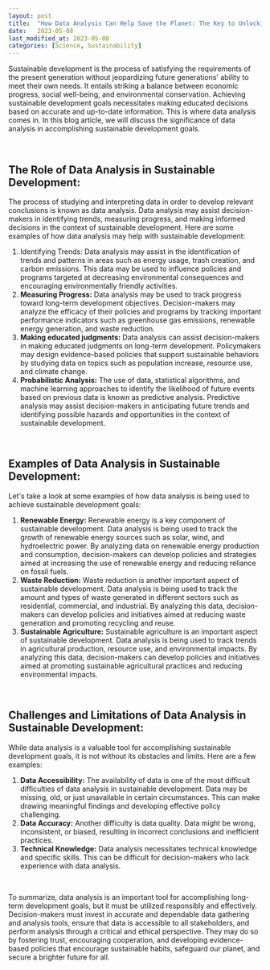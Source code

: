```yaml
---
layout: post
title:  "How Data Analysis Can Help Save the Planet: The Key to Unlocking Sustainable Development Goals"
date:   2023-05-08
last_modified_at: 2023-05-08
categories: [Science, Sustainability]
---
```

Sustainable development is the process of satisfying the requirements of the present generation without jeopardizing future generations' ability to meet their own needs. It entails striking a balance between economic progress, social well-being, and environmental conservation. Achieving sustainable development goals necessitates making educated decisions based on accurate and up-to-date information. This is where data analysis comes in. In this blog article, we will discuss the significance of data analysis in accomplishing sustainable development goals.

<br>

## The Role of Data Analysis in Sustainable Development:
The process of studying and interpreting data in order to develop relevant conclusions is known as data analysis. Data analysis may assist decision-makers in identifying trends, measuring progress, and making informed decisions in the context of sustainable development. Here are some examples of how data analysis may help with sustainable development:
1. Identifying Trends: Data analysis may assist in the identification of trends and patterns in areas such as energy usage, trash creation, and carbon emissions. This data may be used to influence policies and programs targeted at decreasing environmental consequences and encouraging environmentally friendly activities.
2. **Measuring Progress:** Data analysis may be used to track progress toward long-term development objectives. Decision-makers may analyze the efficacy of their policies and programs by tracking important performance indicators such as greenhouse gas emissions, renewable energy generation, and waste reduction.
3. **Making educated judgments:** Data analysis can assist decision-makers in making educated judgments on long-term development. Policymakers may design evidence-based policies that support sustainable behaviors by studying data on topics such as population increase, resource use, and climate change.
4. **Probabilistic Analysis:** The use of data, statistical algorithms, and machine learning approaches to identify the likelihood of future events based on previous data is known as predictive analysis. Predictive analysis may assist decision-makers in anticipating future trends and identifying possible hazards and opportunities in the context of sustainable development.


<br>

## Examples of Data Analysis in Sustainable Development:
Let's take a look at some examples of how data analysis is being used to achieve sustainable development goals:
1. **Renewable Energy:** Renewable energy is a key component of sustainable development. Data analysis is being used to track the growth of renewable energy sources such as solar, wind, and hydroelectric power. By analyzing data on renewable energy production and consumption, decision-makers can develop policies and strategies aimed at increasing the use of renewable energy and reducing reliance on fossil fuels.
2. **Waste Reduction:** Waste reduction is another important aspect of sustainable development. Data analysis is being used to track the amount and types of waste generated in different sectors such as residential, commercial, and industrial. By analyzing this data, decision-makers can develop policies and initiatives aimed at reducing waste generation and promoting recycling and reuse.
4. **Sustainable Agriculture:** Sustainable agriculture is an important aspect of sustainable development. Data analysis is being used to track trends in agricultural production, resource use, and environmental impacts. By analyzing this data, decision-makers can develop policies and initiatives aimed at promoting sustainable agricultural practices and reducing environmental impacts.

<br>

## Challenges and Limitations of Data Analysis in Sustainable Development:
While data analysis is a valuable tool for accomplishing sustainable development goals, it is not without its obstacles and limits. Here are a few examples:
1. **Data Accessibility:** The availability of data is one of the most difficult difficulties of data analysis in sustainable development. Data may be missing, old, or just unavailable in certain circumstances. This can make drawing meaningful findings and developing effective policy challenging.
2. **Data Accuracy:** Another difficulty is data quality. Data might be wrong, inconsistent, or biased, resulting in incorrect conclusions and inefficient practices.
3. **Technical Knowledge:** Data analysis necessitates technical knowledge and specific skills. This can be difficult for decision-makers who lack experience with data analysis.

<br>

To summarize, data analysis is an important tool for accomplishing long-term development goals, but it must be utilized responsibly and effectively. Decision-makers must invest in accurate and dependable data gathering and analysis tools, ensure that data is accessible to all stakeholders, and perform analysis through a critical and ethical perspective. They may do so by fostering trust, encouraging cooperation, and developing evidence-based policies that encourage sustainable habits, safeguard our planet, and secure a brighter future for all.
